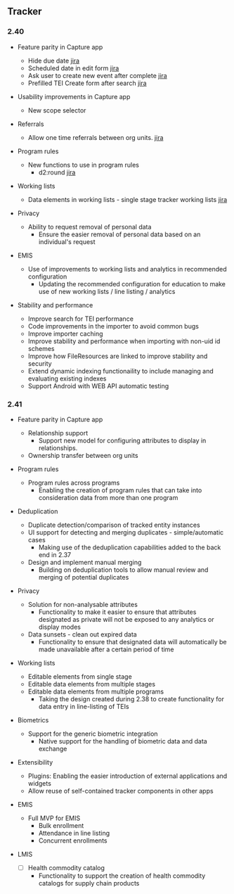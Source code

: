 ## Tracker

### 2.40

-   Feature parity in Capture app
    -   Hide due date [jira](https://dhis2.atlassian.net/browse/DHIS2-13897)
    -   Scheduled date in edit form [jira](https://dhis2.atlassian.net/browse/DHIS2-13895)
    -   Ask user to create new event after complete [jira](https://dhis2.atlassian.net/browse/DHIS2-13801)
    -   Prefilled TEI Create form after search [jira](https://dhis2.atlassian.net/browse/DHIS2-9666)

-   Usability improvements in Capture app
    -   New scope selector

-   Referrals

    -   Allow one time referrals between org units. [jira](https://dhis2.atlassian.net/browse/DHIS2-13672)

-   Program rules
    -   New functions to use in program rules
        - d2:round [jira](https://dhis2.atlassian.net/browse/DHIS2-13681)

-   Working lists

    -   Data elements in working lists - single stage tracker working lists [jira](https://dhis2.atlassian.net/browse/DHIS2-13654)

-   Privacy

    -   Ability to request removal of personal data
        -   Ensure the easier removal of personal data based on an individual's request

-   EMIS

    -   Use of improvements to working lists and analytics in recommended configuration
        -   Updating the recommended configuration for education to make use of new working lists / line listing / analytics

-   Stability and performance

    -   Improve search for TEI performance
    -   Code improvements in the importer to avoid common bugs
    -   Improve importer caching
    -   Improve stability and performance when importing with non-uid id schemes
    -   Improve how FileResources are linked to improve stability and security
    -   Extend dynamic indexing functionaility to include managing and evaluating existing indexes
    -   Support Android with WEB API automatic testing

### 2.41
-   Feature parity in Capture app

    -   Relationship support
        -   Support new model for configuring attributes to display in relationships.
    -   Ownership transfer between org units


-   Program rules
    -   Program rules across programs
        -   Enabling the creation of program rules that can take into consideration data from more than one program
        
-   Deduplication

    -   Duplicate detection/comparison of tracked entity instances
    -   UI support for detecting and merging duplicates - simple/automatic cases
        -   Making use of the deduplication capabilities added to the back end in 2.37
    -   Design and implement manual merging
        -   Building on deduplication tools to allow manual review and merging of potential duplicates

-   Privacy

    -   Solution for non-analysable attributes
        -   Functionality to make it easier to ensure that attributes designated as private will not be exposed to any analytics or display modes
    -   Data sunsets - clean out expired data
        -   Functionality to ensure that designated data will automatically be made unavailable after a certain period of time

-   Working lists
    -   Editable elements from single stage
    -   Editable data elements from multiple stages
    -   Editable data elements from multiple programs
        -   Taking the design created during 2.38 to create functionality for data entry in line-listing of TEIs
-   Biometrics

    -   Support for the generic biometric integration
        -   Native support for the handling of biometric data and data exchange

-   Extensibility

    -   Plugins: Enabling the easier introduction of external applications and widgets
    -   Allow reuse of self-contained tracker components in other apps

-   EMIS

    -   Full MVP for EMIS
        -   Bulk enrollment
        -   Attendance in line listing
        -   Concurrent enrollments

-   LMIS

    -   [ ] Health commodity catalog
        -   Functionality to support the creation of health commodity catalogs for supply chain products
